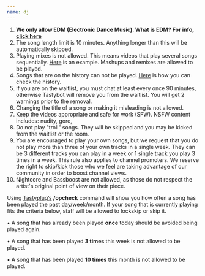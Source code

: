 ```yaml
---
name: dj
---
```

1. **We only allow EDM (Electronic Dance Music). What is EDM? For info, [click here](http://en.wikipedia.org/wiki/List_of_electronic_music_genres)**
2. The song length limit is 10 minutes. Anything longer than this will be automatically skipped.
3. Playing mixes is not allowed. This means videos that play several songs sequentially. [Here](https://www.youtube.com/watch?v=SFu2DfPDGeU) is an example. Mashups and remixes are allowed to be played.
4. Songs that are on the history can not be played. [Here](http://i.imgur.com/Fkpjp5H.png) is how you can check the history.
5. If you are on the waitlist, you must chat at least every once 90 minutes, otherwise Tastybot will remove you from the waitlist. You will get 2 warnings prior to the removal.
6. Changing the title of a song or making it misleading is not allowed.
7. Keep the videos appropriate and safe for work (SFW). NSFW content includes: nudity, gore,
8. Do not play "troll" songs. They will be skipped and you may be kicked from the waitlist or the room.
9. You are encouraged to play your own songs, but we request that you do not play more than three of your own tracks in a single week. They can be 3 different tracks you can play in a week or 1 single track you play 3 times in a week. This rule also applies to channel promoters. We reserve the right to skip/kick those who we feel are taking advantage of our community in order to boost channel views.
10. Nightcore and Bassboost are not allowed, as those do not respect the artist's original point of view on their piece.

Using [Tastyplug’s](https://tastyplug.tastycat.org) **/opcheck** command will show you how often a song has been played the past day/week/month. If your song that is currently playing fits the criteria below, staff will be allowed to lockskip or skip it.

  • A song that has already been played **once** today should be avoided being played again.

  • A song that has been played **3 times** this week is not allowed to be played.

  • A song that has been played **10 times** this month is not allowed to be played.
